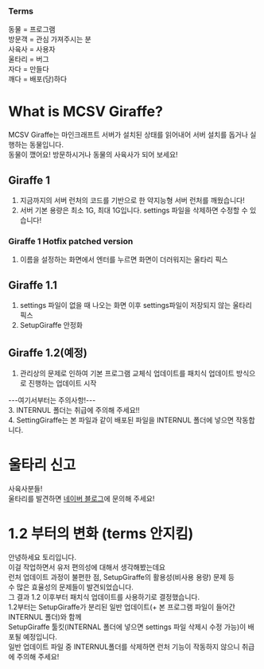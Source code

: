 ### Terms
동물 = 프로그램  
방문객 = 관심 가져주시는 분  
사육사 = 사용자  
울타리 = 버그  
자다 = 만들다  
깨다 = 배포(당)하다
# What is MCSV Giraffe?
MCSV Giraffe는 마인크래프트 서버가 설치된 상태를 읽어내어 서버 설치를 돕거나 실행하는 동물입니다.  
동물이 깼어요! 방문하시거나 동물의 사육사가 되어 보세요!
## Giraffe 1
1. 지금까지의 서버 런처의 코드를 기반으로 한 약지능형 서버 런처를 깨웠습니다!
2. 서버 기본 용량은 최소 1G, 최대 1G입니다. settings 파일을 삭제하면 수정할 수 있습니다!
### Giraffe 1 Hotfix patched version
1. 이름을 설정하는 화면에서 엔터를 누르면 화면이 더러워지는 울타리 픽스
## Giraffe 1.1
1. settings 파일이 없을 때 나오는 화면 이후 settings파일이 저장되지 않는 울타리 픽스
2. SetupGiraffe 안정화

## Giraffe 1.2(예정)
1. 관리상의 문제로 인하여 기본 프로그램 교체식 업데이트를 패치식 업데이트 방식으로 진행하는 업데이트 시작

---여기서부터는 주의사항!---  
3. INTERNUL 폴더는 취급에 주의해 주세요!!  
4. SettingGiraffe는 본 파일과 같이 배포된 파일을 INTERNUL 폴더에 넣으면 작동합니다.

# 울타리 신고
사육사분들!  
울타리를 발견하면 [네이버 블로그](https://blog.naver.com/tvasuper)에 문의해 주세요!

# 1.2 부터의 변화 (terms 안지킴)
안녕하세요 토리입니다.  
이걸 작업하면서 유저 편의성에 대해서 생각해봤는데요  
런처 업데이트 과정이 불편한 점, SetupGiraffe의 활용성(비사용 용량) 문제 등  
수 많은 효율성의 문제들이 발견되었습니다.  
그 결과 1.2 이후부터 패치식 업데이트를 사용하기로 결정했습니다.  
1.2부터는 SetupGiraffe가 분리된 일반 업데이트(+ 본 프로그램 파일이 들어간 INTERNUL 폴더)와 함께  
SetupGiraffe 툴킷(INTERNAL 폴더에 넣으면 settings 파일 삭제시 수정 가능)이 배포될 예정입니다.  
일반 업데이트 파일 중 INTERNUL폴더를 삭제하면 런처 기능이 작동하지 않으니 취급에 주의해 주세요!
